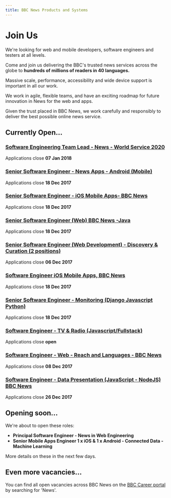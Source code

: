 ```yaml
---
title: BBC News Products and Systems
---
```

# Join Us

We're looking for web and mobile developers, software engineers and testers at all levels. 

Come and join us delivering the BBC's trusted news services across the globe to **hundreds of millions of readers in 40 languages.**

Massive scale, performance, accessibility and wide device support is important in all our work.

We work in agile, flexible teams, and have an exciting roadmap for future innovation in News for the web and apps.
 
Given the trust placed in BBC News, we work carefully and responsibly to deliver the best possible online news service.

## Currently Open...
### [Software Engineering Team Lead - News - World Service 2020](http://careerssearch.bbc.co.uk/jobs/job/Software-Engineering-Team-Lead-News-WS2020/21783)
Applications close **07 Jan 2018**

### [Senior Software Engineer - News Apps - Android (Mobile)](http://careerssearch.bbc.co.uk/jobs/job/Senior-Software-Engineer-News-Apps-Android-Mobile/21188)
Applications close **18 Dec 2017**

### [Senior Software Engineer - iOS Mobile Apps- BBC News](http://careerssearch.bbc.co.uk/jobs/job/Senior-Software-Engineer-iOS-Mobile-Apps-BBC-News/24249)
Applications close **18 Dec 2017**

### [Senior Software Engineer (Web) BBC News -Java](http://careerssearch.bbc.co.uk/jobs/job/Senior-Software-Engineer-Web-BBC-News-Java/20607)
Applications close **18 Dec 2017**

### [Senior Software Engineer (Web Development) - Discovery & Curation (2 positions)](http://careerssearch.bbc.co.uk/jobs/job/Senior-Software-Engineer-Discovery-Curation-BBC-News/23907)
Applications close **06 Dec 2017**

### [Software Engineer iOS Mobile Apps, BBC News](http://careerssearch.bbc.co.uk/jobs/job/Software-Engineer-iOS-Mobile-Apps--BBC-News/24248)
Applications close **18 Dec 2017**

### [Senior Software Engineer - Monitoring (Django Javascript Python)](http://careerssearch.bbc.co.uk/jobs/job/Senior-Software-Engineer-Monitoring-Django-Javascript-Python/23216)
Applications close **18 Dec 2017**

### [Software Engineer - TV & Radio (Javascript/Fullstack)](http://careerssearch.bbc.co.uk/jobs/job/Software-Engineer-TV-Radio-JavascriptFullstack/25196)
Applications close **open**

### [Software Engineer - Web - Reach and Languages - BBC News](http://careerssearch.bbc.co.uk/jobs/job/Software-Engineer/25069)
Applications close **08 Dec 2017**

### [Software Engineer - Data Presentation (JavaScript - NodeJS) BBC News](https://careershub.bbc.co.uk/members/modules/job/detail.php?record=25564)
Applications close **26 Dec 2017**


## Opening soon...
We're about to open these roles:

* **Principal Software Engineer - News in Web Engineering**
* **Senior Mobile Apps Engineer 1 x iOS & 1 x Android - Connected Data - Machine Learning**

More details on these in the next few days.

## Even more vacancies...
You can find all open vacancies across BBC News on the [BBC Career portal](http://careerssearch.bbc.co.uk/jobs/search) by searching for 'News'.

